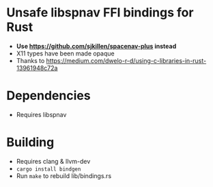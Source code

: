 # Unsafe libspnav FFI bindings for Rust
- **Use https://github.com/sjkillen/spacenav-plus instead**
- X11 types have been made opaque
- Thanks to https://medium.com/dwelo-r-d/using-c-libraries-in-rust-13961948c72a

# Dependencies
- Requires libspnav

# Building
- Requires clang & llvm-dev
- `cargo install bindgen`
- Run `make` to rebuild lib/bindings.rs

